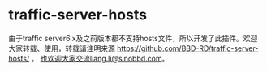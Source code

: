 # traffic-server-hosts
由于traffic server6.x及之前版本都不支持hosts文件，所以开发了此插件。欢迎大家转载、使用，转载请注明来源 https://github.com/BBD-RD/traffic-server-hosts/ 。 也欢迎大家交流liang.li@sinobbd.com。
